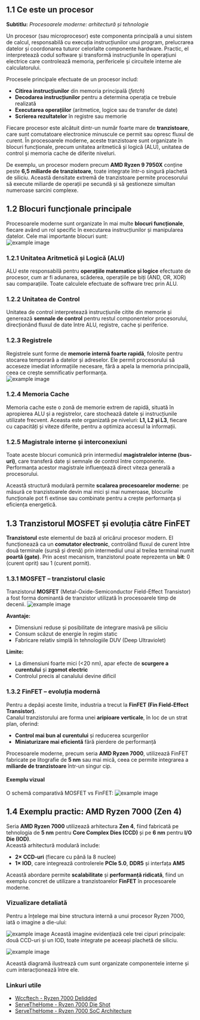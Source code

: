 ## 1.1 Ce este un procesor  
**Subtitlu:** *Procesoarele moderne: arhitectură și tehnologie*  

Un procesor (sau microprocesor) este componenta principală a unui sistem de calcul, responsabilă cu execuția instrucțiunilor unui program, prelucrarea datelor și coordonarea tuturor celorlalte componente hardware. Practic, el interpretează codul software și transformă instrucțiunile în operațiuni electrice care controlează memoria, perifericele și circuitele interne ale calculatorului.  

Procesele principale efectuate de un procesor includ:

- **Citirea instrucțiunilor** din memoria principală (*fetch*)  
- **Decodarea instrucțiunilor** pentru a determina operația ce trebuie realizată  
- **Executarea operațiilor** (aritmetice, logice sau de transfer de date)  
- **Scrierea rezultatelor** în registre sau memorie  

Fiecare procesor este alcătuit dintr-un număr foarte mare de **tranzistoare**, care sunt comutatoare electronice minuscule ce permit sau opresc fluxul de curent. În procesoarele moderne, aceste tranzistoare sunt organizate în blocuri funcționale, precum unitatea aritmetică și logică (ALU), unitatea de control și memoria cache de diferite niveluri.  

De exemplu, un procesor modern precum **AMD Ryzen 9 7950X** conține peste **6,5 miliarde de tranzistoare**, toate integrate într-o singură plachetă de siliciu. Această densitate extremă de tranzistoare permite procesorului să execute miliarde de operații pe secundă și să gestioneze simultan numeroase sarcini complexe.  

## 1.2 Blocuri funcționale principale  

Procesoarele moderne sunt organizate în mai multe **blocuri funcționale**, fiecare având un rol specific în executarea instrucțiunilor și manipularea datelor. Cele mai importante blocuri sunt:  
![example image](Images/microprocesor.png)

### 1.2.1 Unitatea Aritmetică și Logică (ALU)  
ALU este responsabilă pentru **operațiile matematice și logice** efectuate de procesor, cum ar fi adunarea, scăderea, operațiile pe biți (AND, OR, XOR) sau comparațiile. Toate calculele efectuate de software trec prin ALU.  

### 1.2.2 Unitatea de Control  
Unitatea de control interpretează instrucțiunile citite din memorie și generează **semnale de control** pentru restul componentelor procesorului, direcționând fluxul de date între ALU, registre, cache și periferice.  

### 1.2.3 Registrele  
Registrele sunt forme de **memorie internă foarte rapidă**, folosite pentru stocarea temporară a datelor și adreselor. Ele permit procesorului să acceseze imediat informațiile necesare, fără a apela la memoria principală, ceea ce crește semnificativ performanța.  
![example image](Images/bus.png)

### 1.2.4 Memoria Cache  
Memoria cache este o zonă de memorie extrem de rapidă, situată în apropierea ALU și a registrelor, care stochează datele și instrucțiunile utilizate frecvent. Aceasta este organizată pe niveluri: **L1, L2 și L3**, fiecare cu capacități și viteze diferite, pentru a optimiza accesul la informații.  

### 1.2.5 Magistrale interne și interconexiuni  
Toate aceste blocuri comunică prin intermediul **magistralelor interne (bus-uri)**, care transferă date și semnale de control între componente. Performanța acestor magistrale influențează direct viteza generală a procesorului.  

Această structură modulară permite **scalarea procesoarelor moderne**: pe măsură ce tranzistoarele devin mai mici și mai numeroase, blocurile funcționale pot fi extinse sau combinate pentru a crește performanța și eficiența energetică.  


## 1.3 Tranzistorul MOSFET și evoluția către FinFET

**Tranzistorul** este elementul de bază al oricărui procesor modern. El funcționează ca un **comutator electronic**, controlând fluxul de curent între două terminale (sursă și drenă) prin intermediul unui al treilea terminal numit **poartă (gate)**. Prin acest mecanism, tranzistorul poate reprezenta un **bit**: 0 (curent oprit) sau 1 (curent pornit).

### 1.3.1 MOSFET – tranzistorul clasic
Tranzistorul **MOSFET** (Metal-Oxide-Semiconductor Field-Effect Transistor) a fost forma dominantă de tranzistor utilizată în procesoarele timp de decenii.
![example image](Images/mos.png)

**Avantaje:**
- Dimensiuni reduse și posibilitate de integrare masivă pe siliciu  
- Consum scăzut de energie în regim static  
- Fabricare relativ simplă în tehnologiile DUV (Deep Ultraviolet)

**Limite:**
- La dimensiuni foarte mici (<20 nm), apar efecte de **scurgere a curentului** și **zgomot electric**  
- Controlul precis al canalului devine dificil  

### 1.3.2 FinFET – evoluția modernă
Pentru a depăși aceste limite, industria a trecut la **FinFET (Fin Field-Effect Transistor)**.  
Canalul tranzistorului are forma unei **aripioare verticale**, în loc de un strat plan, oferind:
- **Control mai bun al curentului** și reducerea scurgerilor  
- **Miniaturizare mai eficientă** fără pierdere de performanță  


Procesoarele moderne, precum seria **AMD Ryzen 7000**, utilizează FinFET fabricate pe litografie de **5 nm** sau mai mică, ceea ce permite integrarea a **miliarde de tranzistoare** într-un singur cip.

#### Exemplu vizual
O schemă comparativă MOSFET vs FinFET:
![example image](Images/finfet.png)

## 1.4 Exemplu practic: AMD Ryzen 7000 (Zen 4)

Seria **AMD Ryzen 7000** utilizează arhitectura **Zen 4**, fiind fabricată pe tehnologia de **5 nm** pentru **Core Complex Dies (CCD)** și pe **6 nm** pentru **I/O Die (IOD)**.  
Această arhitectură modulară include:

- **2× CCD-uri** (fiecare cu până la 8 nuclee)  
- **1× IOD**, care integrează controlerele **PCIe 5.0**, **DDR5** și interfața **AM5**

Această abordare permite **scalabilitate** și **performanță ridicată**, fiind un exemplu concret de utilizare a tranzistoarelor **FinFET** în procesoarele moderne.

### Vizualizare detaliată

Pentru a înțelege mai bine structura internă a unui procesor Ryzen 7000, iată o imagine a die-ului:

![example image](Images/ryzen7000.png)
Această imagine evidențiază cele trei cipuri principale: două CCD-uri și un IOD, toate integrate pe aceeași plachetă de siliciu.  

![example image](Images/ryzen7000blocuri.png)

Această diagramă ilustrează cum sunt organizate componentele interne și cum interacționează între ele.

### Linkuri utile
- [Wccftech - Ryzen 7000 Delidded](https://wccftech.com/amd-ryzen-7000-desktop-cpu-delidded-ihs-features-gold-plating-with-high-quality-liquid-tim-for-zen-4-ccds-and-io-die/)  
- [ServeTheHome - Ryzen 7000 Die Shot](https://www.servethehome.com/amd-ryzen-7-parts-available-for-pre-order-now/amd-ryzen-die-shot/)  
- [ServeTheHome - Ryzen 7000 SoC Architecture](https://www.servethehome.com/amd-ryzen-7000-series-platform-overview/amd-ryzen-7000-soc-architecture-soc-topology-with-2x-ccd-1x-iod/)


